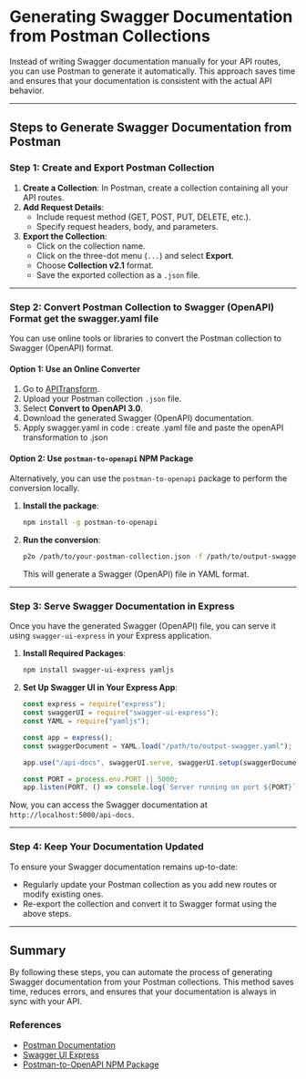 # Generating Swagger Documentation from Postman Collections

Instead of writing Swagger documentation manually for your API routes, you can use Postman to generate it automatically. This approach saves time and ensures that your documentation is consistent with the actual API behavior.

---

## **Steps to Generate Swagger Documentation from Postman**

### **Step 1: Create and Export Postman Collection**

1. **Create a Collection**: In Postman, create a collection containing all your API routes.
2. **Add Request Details**:
   - Include request method (GET, POST, PUT, DELETE, etc.).
   - Specify request headers, body, and parameters.
3. **Export the Collection**:
   - Click on the collection name.
   - Click on the three-dot menu (`...`) and select **Export**.
   - Choose **Collection v2.1** format.
   - Save the exported collection as a `.json` file.

---

### **Step 2: Convert Postman Collection to Swagger (OpenAPI) Format get the swagger.yaml file**

You can use online tools or libraries to convert the Postman collection to Swagger (OpenAPI) format.

#### **Option 1: Use an Online Converter**

1. Go to [APITransform](https://www.apitransform.com/).
2. Upload your Postman collection `.json` file.
3. Select **Convert to OpenAPI 3.0**.
4. Download the generated Swagger (OpenAPI) documentation.
5. Apply swagger.yaml in code : create .yaml file and paste the openAPI transformation to .json

#### **Option 2: Use `postman-to-openapi` NPM Package**

Alternatively, you can use the `postman-to-openapi` package to perform the conversion locally.

1. **Install the package**:

   ```bash
   npm install -g postman-to-openapi
   ```

2. **Run the conversion**:
   ```bash
   p2o /path/to/your-postman-collection.json -f /path/to/output-swagger.yaml
   ```
   This will generate a Swagger (OpenAPI) file in YAML format.

---

### **Step 3: Serve Swagger Documentation in Express**

Once you have the generated Swagger (OpenAPI) file, you can serve it using `swagger-ui-express` in your Express application.

1. **Install Required Packages**:

   ```bash
   npm install swagger-ui-express yamljs
   ```

2. **Set Up Swagger UI in Your Express App**:

   ```javascript
   const express = require("express");
   const swaggerUI = require("swagger-ui-express");
   const YAML = require("yamljs");

   const app = express();
   const swaggerDocument = YAML.load("/path/to/output-swagger.yaml");

   app.use("/api-docs", swaggerUI.serve, swaggerUI.setup(swaggerDocument));

   const PORT = process.env.PORT || 5000;
   app.listen(PORT, () => console.log(`Server running on port ${PORT}`));
   ```

Now, you can access the Swagger documentation at `http://localhost:5000/api-docs`.

---

### **Step 4: Keep Your Documentation Updated**

To ensure your Swagger documentation remains up-to-date:

- Regularly update your Postman collection as you add new routes or modify existing ones.
- Re-export the collection and convert it to Swagger format using the above steps.

---

## **Summary**

By following these steps, you can automate the process of generating Swagger documentation from your Postman collections. This method saves time, reduces errors, and ensures that your documentation is always in sync with your API.

### **References**

- [Postman Documentation](https://learning.postman.com/docs/)
- [Swagger UI Express](https://www.npmjs.com/package/swagger-ui-express)
- [Postman-to-OpenAPI NPM Package](https://www.npmjs.com/package/postman-to-openapi)
